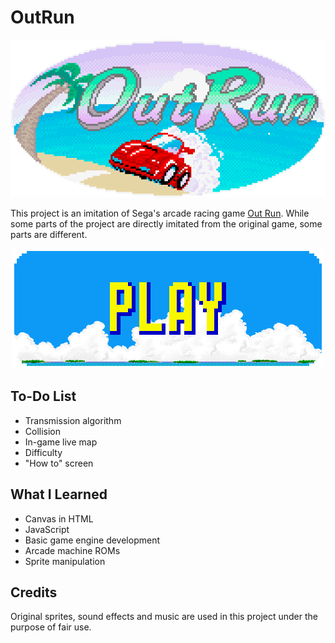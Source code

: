 # OutRun
<div align="center">
    <img src="./readme-images/logo.gif" >
</div>

This project is an imitation of Sega's arcade racing game <a href="https://en.wikipedia.org/wiki/Out_Run">Out Run</a>. While some parts of the project are directly imitated from the original game, some parts are different.

<div align="center">
    <a href="https://biarmic.github.io/outrun-js/">
        <img src="./readme-images/play.png" >
    </a>
</div>

## To-Do List
* Transmission algorithm
* Collision
* In-game live map
* Difficulty
* "How to" screen

## What I Learned
* Canvas in HTML
* JavaScript
* Basic game engine development
* Arcade machine ROMs
* Sprite manipulation

## Credits
Original sprites, sound effects and music are used in this project under the purpose of fair use.
